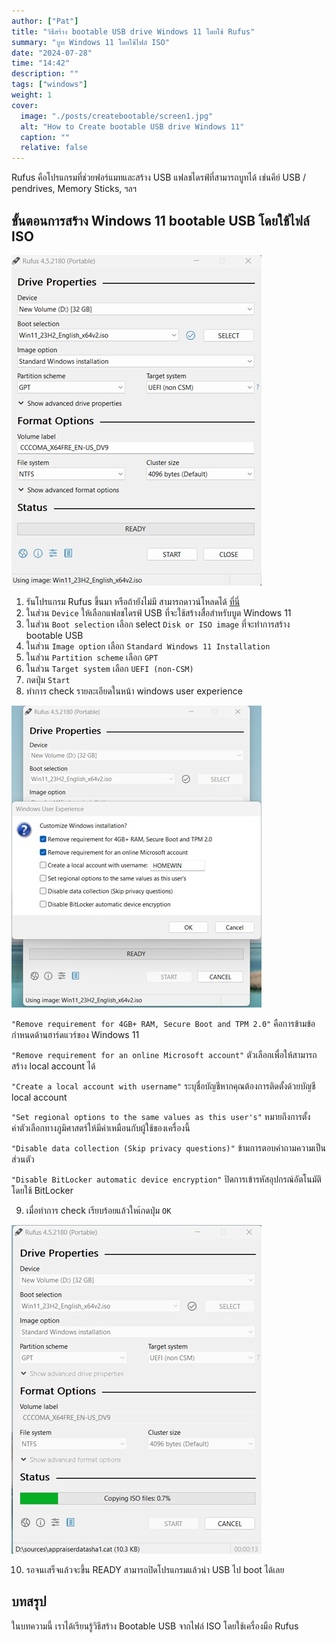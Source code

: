 ```yaml
---
author: ["Pat"]
title: "วิธีสร้าง bootable USB drive Windows 11 โดยใช้ Rufus"
summary: "บูท Windows 11 โดยใช้ไฟล์ ISO"
date: "2024-07-28"
time: "14:42"
description: ""
tags: ["windows"]
weight: 1
cover:
  image: "./posts/createbootable/screen1.jpg"
  alt: "How to Create bootable USB drive Windows 11"
  caption: ""
  relative: false
---
```


Rufus คือโปรแกรมที่ช่วยฟอร์แมทและสร้าง USB แฟลชไดรฟ์ที่สามารถบูทได้ เช่นคีย์ USB / pendrives, Memory Sticks, ฯลฯ

## ขั้นตอนการสร้าง Windows 11 bootable USB โดยใช้ไฟล์ ISO

![screen1](./screen1.jpg)

1. รันโปรแกรม Rufus ขึ้นมา หรือถ้ายังไม่มี สามารถดาวน์โหลดได้ [ที่นี่](https://rufus.ie/)
2. ในส่วน `Device` ให้เลือกแฟลชไดรฟ์ USB ที่จะใช้สร้างสื่อสำหรับบูต Windows 11
3. ในส่วน `Boot selection` เลือก select `Disk or ISO image` ที่จะทำการสร้าง bootable USB
4. ในส่วน `Image option` เลือก `Standard Windows 11 Installation`
5. ในส่วน `Partition scheme` เลือก `GPT`
6. ในส่วน `Target system` เลือก `UEFI (non-CSM)`
7. กดปุ่ม `Start`
8. ทำการ check รายละเอียดในหน้า windows user experience

![screen1](./screen2.jpg)

`"Remove requirement for 4GB+ RAM, Secure Boot and TPM 2.0"` คือการข้ามข้อกำหนดด้านฮาร์ดแวร์ของ Windows 11

`"Remove requirement for an online Microsoft account"` ตัวเลือกเพื่อให้สามารถสร้าง local account ได้

`"Create a local account with username"` ระบุชื่อบัญชีหากคุณต้องการติดตั้งด้วยบัญชี local account

`"Set regional options to the same values as this user's"` หมายถึงการตั้งค่าตัวเลือกทางภูมิศาสตร์ให้มีค่าเหมือนกับผู้ใช้ของเครื่องนี้

`"Disable data collection (Skip privacy questions)"` ข้ามการตอบคำถามความเป็นส่วนตัว

`"Disable BitLocker automatic device encryption"` ปิดการเข้ารหัสอุปกรณ์อัตโนมัติโดยใช้ BitLocker

9. เมื่อทำการ check เรียบร้อยแล้วใหเ้กดปุ่ม `OK`

![screen1](./screen3.jpg)

10. รอจนเสร็จแล้วจะขึ้น READY สามารถปิดโปรแกรมแล้วนำ USB ไป boot ได้เลย

## บทสรุป

ในบทความนี้ เราได้เรียนรู้วิธีสร้าง Bootable USB จากไฟล์ ISO โดยใช้เครื่องมือ Rufus